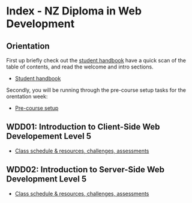 # Index - NZ Diploma in Web Development

## Orientation

First up briefly check out the [student handbook](https://github.com/Developers-Institute/Student-Handbook) have a quick scan of the table of contents, and read the welcome and intro sections.
- [Student handbook](https://github.com/Developers-Institute/Student-Handbook)

Secondly, you will be running through the pre-course setup tasks for the orentation week:
 - [Pre-course setup](https://github.com/Developers-Institute/WDD01-Client-Side-Pre-Course-Setup)

## WDD01: Introduction to Client-Side Web Developement Level 5
 - [Class schedule & resources, challenges, assessments](https://github.com/Developers-Institute/WDD01-Intro-Client-Side-Web-Development)

## WDD02: Introduction to Server-Side Web Development Level 5
 - [Class schedule & resources, challenges, assessments](https://github.com/Developers-Institute/WDD02-Intro-Server-Side-Web-Development)
